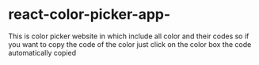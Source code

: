 # react-color-picker-app-
This is color picker website in which include all color and their codes so if you want to copy the code of the color just click on the color box the code automatically copied
